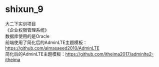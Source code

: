 # shixun_9
大二下实训项目  
《企业权限管理系统》  
数据库使用的是Oracle  
前端使用了简化后的AdminLTE主题模板：https://github.com/almasaeed2010/AdminLTE  
简化后的AdminLTE主题模板：https://github.com/itheima2017/adminlte2-itheima
